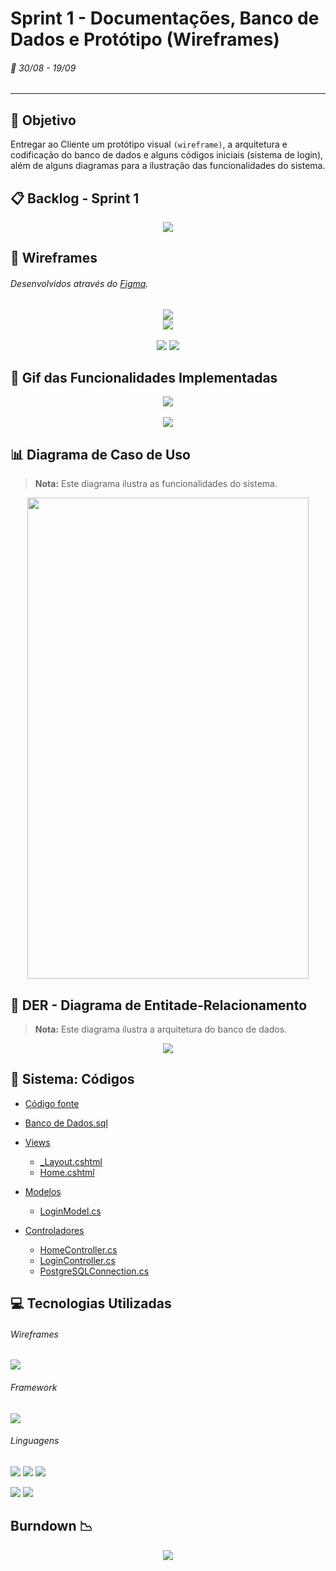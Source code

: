 # Sprint 1 - Documentações, Banco de Dados e Protótipo (Wireframes)
###### :calendar: 30/08 - 19/09
---

## :dart: Objetivo
Entregar ao Cliente um protótipo visual `(wireframe)`, a arquitetura e codificação do banco de dados e alguns códigos iniciais (sistema de login), além de alguns diagramas para a ilustração das funcionalidades do sistema.


## :clipboard: Backlog - Sprint 1
<p align="center">
  <img src="https://github.com/Leo0256/API-IoniCRM_IonicHealth/blob/Sprint_1/Card%20Sprint%201.png">
</p>


## :page_with_curl: Wireframes
###### Desenvolvidos através do [Figma](https://www.figma.com/file/6BJJym43ssfnVHOuOOVHJf/IoniCRM?node-id=0%3A1).
<p align="center">
    <img src="https://github.com/Leo0256/API-IoniCRM_IonicHealth/blob/Sprint_1/Wireframes/Login%20Desktop.jpg"><br>
    <img src="https://github.com/Leo0256/API-IoniCRM_IonicHealth/blob/Sprint_1/Wireframes/Clientes%20Desktop.jpg">
    <br><br>
    <img src="https://github.com/Leo0256/API-IoniCRM_IonicHealth/blob/Sprint_1/Wireframes/Login%20Mobile.jpg">
    <img src="https://github.com/Leo0256/API-IoniCRM_IonicHealth/blob/Sprint_1/Wireframes/Clientes%20Mobile.jpg">
</p>

  
## :movie_camera: Gif das Funcionalidades Implementadas
<p align="center">
    <img src="https://github.com/Leo0256/API-IoniCRM_IonicHealth/blob/Sprint_1/Login%20Desktop.gif">
    <br><br>
    <img src="https://github.com/Leo0256/API-IoniCRM_IonicHealth/blob/Sprint_1/Login%20Mobile%20(Iphone%207).gif">
</p>


## :bar_chart: Diagrama de Caso de Uso
> **Nota:** Este diagrama ilustra as funcionalidades do sistema.
<p align="center">
  <img src="https://github.com/Leo0256/API-IoniCRM_IonicHealth/blob/Sprint_1/Diagrama%20de%20Caso%20de%20Uso.jpeg" width="450" height="770">
</p>

## :page_facing_up: DER - Diagrama de Entitade-Relacionamento
> **Nota:** Este diagrama ilustra a arquitetura do banco de dados.
<p align="center">
  <img src="https://github.com/Leo0256/API-IoniCRM_IonicHealth/blob/Sprint_1/DER%20API%20-%20Ionic%20Health.PNG">
</p>

## :scroll: Sistema: Códigos
- [Código fonte](https://github.com/Leo0256/API-IoniCRM_IonicHealth/tree/sistema)
- [Banco de Dados.sql](https://github.com/Leo0256/API-IoniCRM_IonicHealth/blob/Sprint_1/C%C3%B3digos/Banco%20de%20Dados.sql)

- [Views](https://github.com/Leo0256/API-IoniCRM_IonicHealth/tree/Sprint_1/C%C3%B3digos/Views)
  - [_Layout.cshtml](https://github.com/Leo0256/API-IoniCRM_IonicHealth/blob/Sprint_1/C%C3%B3digos/Views/Shared/_Layout.cshtml)
  - [Home.cshtml](https://github.com/Leo0256/API-IoniCRM_IonicHealth/blob/Sprint_1/C%C3%B3digos/Views/Home/Home.cshtml)

- [Modelos](https://github.com/Leo0256/API-IoniCRM_IonicHealth/tree/Sprint_1/C%C3%B3digos/Models)
  - [LoginModel.cs](https://github.com/Leo0256/API-IoniCRM_IonicHealth/blob/Sprint_1/C%C3%B3digos/Models/LoginModel.cs)

- [Controladores](https://github.com/Leo0256/API-IoniCRM_IonicHealth/tree/Sprint_1/C%C3%B3digos/Controllers)
  - [HomeController.cs](https://github.com/Leo0256/API-IoniCRM_IonicHealth/blob/Sprint_1/C%C3%B3digos/Controllers/HomeController.cs)
  - [LoginController.cs](https://github.com/Leo0256/API-IoniCRM_IonicHealth/blob/Sprint_1/C%C3%B3digos/Controllers/LoginController.cs)
  - [PostgreSQLConnection.cs](https://github.com/Leo0256/API-IoniCRM_IonicHealth/blob/Sprint_1/C%C3%B3digos/Controllers/PostgreSQLConnection.cs)


## :computer: Tecnologias Utilizadas
###### Wireframes
[![](https://img.shields.io/badge/-Figma-150485?style=flat&logo=figma&logoColor=white&labelColor=F24E1E)](https://www.figma.com/ "Figma")

###### Framework
[![](https://img.shields.io/badge/-ASP.NET-00a1f1?style=flat&logo=dotnet&logoColor=white&labelColor=783bd2)](https://dotnet.microsoft.com/apps/aspnet "ASP.NET")

###### Linguagens
[![](https://img.shields.io/badge/-HTML-e34f26?style=flat&logo=html5&logoColor=white)](https://www.w3schools.com/html "HTML") [![](https://img.shields.io/badge/-CSS-0099e5?style=flat&logo=css3&logoColor=white)](https://www.w3schools.com/css "CSS") [![](https://img.shields.io/badge/-JavaScript-f7df1e?style=flat&logo=javascript&logoColor=gray)](https://www.w3schools.com/js "JavaScript")

[![](https://img.shields.io/badge/-C%23-783bd2?style=flat&logo=csharp&logoColor=white)](https://docs.microsoft.com/pt-br/dotnet/csharp/ "C#") [![](https://img.shields.io/badge/-PostgreSQL-00758f?style=flat&logo=postgresql&logoColor=white)](https://www.postgresql.org/ "PostgreSQL")


## Burndown :chart_with_downwards_trend:
<p align="center">
  <img src="https://via.placeholder.com/800x250/444444">
</p>

